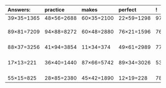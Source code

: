 | Answers: | practice | makes | perfect | ! |
| :--- | :--- | :--- | :--- | :--- |
| 39×35=1365 | 48×56=2688 | 60×35=2100 | 22×59=1298 | 97×21=2037 | 
|   |   |   |   |   | 
|   |   |   |   |   | 
|   |   |   |   |   | 
| 89×81=7209 | 94×88=8272 | 60×48=2880 | 76×21=1596 | 76×22=1672 | 
|   |   |   |   |   | 
|   |   |   |   |   | 
|   |   |   |   |   | 
|   |   |   |   |   | 
| 88×37=3256 | 41×94=3854 | 11×34=374 | 49×61=2989 | 77×79=6083 | 
|   |   |   |   |   | 
|   |   |   |   |   | 
|   |   |   |   |   | 
|   |   |   |   |   | 
| 17×13=221 | 36×40=1440 | 87×66=5742 | 89×34=3026 | 53×18=954 | 
|   |   |   |   |   | 
|   |   |   |   |   | 
|   |   |   |   |   | 
|   |   |   |   |   | 
| 55×15=825 | 28×85=2380 | 45×42=1890 | 12×19=228 | 78×69=5382 | 
